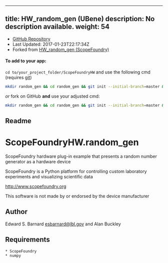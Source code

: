 
---
title: HW_random_gen (UBene)
description: No description available.
weight: 54
---
- [GitHub Repository](https://github.com/UBene/HW_random_gen)
- Last Updated: 2017-01-23T22:17:34Z
- Forked from [HW_random_gen (ScopeFoundry)](/docs/300_reference/hw-components/hw_random_gen-scopefoundry)

#### To add to your app:

`cd to/your_project_folder/ScopeFoundryHW` and use the following cmd (requires [git](/docs/100_development/20_git/))

```bash
mkdir random_gen && cd random_gen && git init --initial-branch=master && git remote add upstream_UBene https://github.com/UBene/HW_random_gen && git pull upstream_UBene master && cd ..
```

*or* fork on GitHub **and** use your adjusted cmd:

```bash
mkdir random_gen && cd random_gen && git init --initial-branch=master && git remote add origin https://github.com/YOUR_GH_ACC/HW_random_gen && git pull origin master && cd ..
```

## Readme
ScopeFoundryHW.random_gen
===========================

ScopeFoundry hardware plug-in example that presents a random number
generator as a hardware device

ScopeFoundry is a Python platform for controlling custom laboratory 
experiments and visualizing scientific data

<http://www.scopefoundry.org>

This software is not made by or endorsed by the device manufacturer


Author
----------

Edward S. Barnard <esbarnard@lbl.gov> and Alan Buckley


Requirements
------------

	* ScopeFoundry
	* numpy
